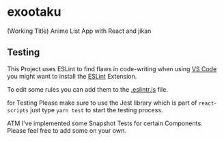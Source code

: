# exootaku
(Working Title) Anime List App with React and jikan

## Testing

This Project uses ESLint to find flaws in code-writing when using [VS Code](https://code.visualstudio.com/)
you might want to install the [ESLint](https://marketplace.visualstudio.com/items?itemName=dbaeumer.vscode-eslint) Extension. 

To edit some rules you can add them to the [.eslintr.js](.eslintrc.js) file.

for Testing Please make sure to use the Jest library which is part of `react-scripts` just type `yarn test` to start the testing process. 

ATM I've implemented some Snapshot Tests for certain Components. Please feel free to add some on your own.
